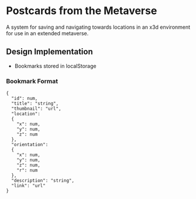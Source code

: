 
# Postcards from the Metaverse

A system for saving and navigating towards locations in an x3d environment for use in an extended metaverse.

## Design Implementation

  - Bookmarks stored in localStorage

### Bookmark Format

  ```
  {
    "id": num,
    "title": "string",
    "thumbnail": "url",
    "location":
    {
      "x": num,
      "y": num,
      "z": num
    },
    "orientation":
    {
      "x": num,
      "y": num,
      "z": num,
      "r": num
    },
    "description": "string",
    "link": "url"
  }
  ```

